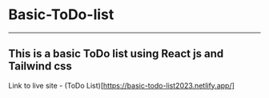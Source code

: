# Basic-ToDo-list
---

## This is a basic ToDo list using React js and Tailwind css

Link to live site - (ToDo List)[https://basic-todo-list2023.netlify.app/]
